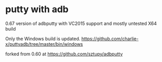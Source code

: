 # putty with adb

0.67 version of adbputty with VC2015 support and mostly untested X64 build 

Only the Windows build is updated.
https://github.com/charlie-x/puttyadb/tree/master/bin/windows

forked from 0.60 at 
  https://github.com/sztupy/adbputty
